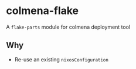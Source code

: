# colmena-flake

A `flake-parts` module for colmena deployment tool

## Why

- Re-use an existing `nixosConfiguration`
